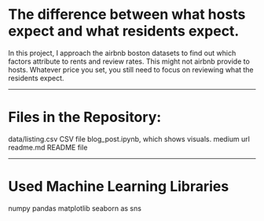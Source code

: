 # The difference between what hosts expect and what residents expect.

In this project, I approach the airbnb boston datasets to find out which factors attribute to rents and review rates.
This might not airbnb provide to hosts. Whatever price you set, you still need to focus on reviewing what the residents expect. 

-------------------------------------------------------------------------------------
# Files in the Repository:
data/listing.csv CSV file 
blog_post.ipynb, which shows visuals.
medium url
readme.md README file

---------------------------------------------------------------------------------------
# Used Machine Learning Libraries
numpy
pandas
matplotlib
seaborn as sns
